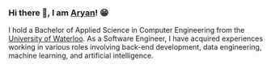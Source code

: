 ### Hi there 👋, I am [Aryan](https://goyalaryan.com/)! 😁

I hold a Bachelor of Applied Science in Computer Engineering from the [University of Waterloo](https://uwaterloo.ca/). As a Software Engineer, I have acquired experiences working in various roles involving back-end development, data engineering, machine learning, and artificial intelligence.
